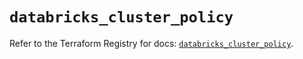 # `databricks_cluster_policy`

Refer to the Terraform Registry for docs: [`databricks_cluster_policy`](https://registry.terraform.io/providers/databricks/databricks/1.90.0/docs/resources/cluster_policy).
